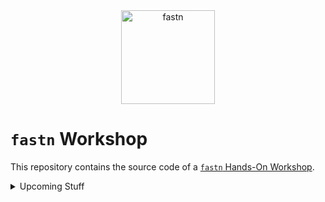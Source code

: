 <div align="center">
    <img src="https://fastn.com/-/fastn.com/images/fastn.svg" width="150" alt="fastn"/>
</div>

# `fastn` Workshop

This repository contains the source code of a [`fastn` Hands-On
Workshop](https://fastn.com/workshop/).


<details><summary>Upcoming Stuff</summary>

## create website using fastn

Audience: end users of fastn (nandhini persona)

portfolio website

16-sidebar
17-portfolio-website (we need only few sections for portfolio website)

## Developers Workshops

- [frontend: create new design system](c-design)
- [frontend: create a new theme](d-theme)
- [backend: create an http app](e-http)
- [backend: create an SQL app](f-sql)

## Designers Workshop

- designer working with a tech team that uses fastn
  - checkout c-design
- designers who learn fastn so they do not depend on tech team, or their
  prototypes are better
  - checkout a-section and b-theme

</details>

